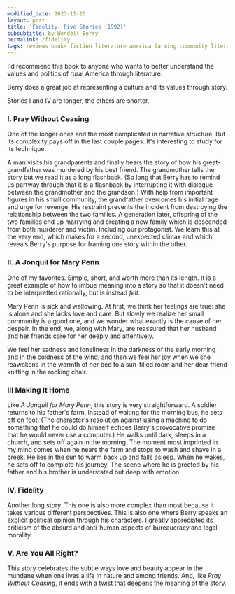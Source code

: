 ```yaml
---
modified_date: 2023-11-26
layout: post
title: 'Fidelity: Five Stories (1992)'
subsubtitle: by Wendell Berry
permalink: /fidelity
tags: reviews books fiction literature america farming community literature
---
```


I'd recommend this book to anyone who wants to better understand the values and politics of rural America through literature.
<!--more-->
Berry does a great job at representing a culture and its values through story.

Stories I and IV are longer, the others are shorter.

### I. Pray Without Ceasing

One of the longer ones and the most complicated in narrative structure.
But its complexity pays off in the last couple pages.
It's interesting to study for its technique.

A man visits his grandparents and finally hears the story of how his great-grandfather was murdered by his best friend.
The grandmother tells the story but we read it as a long flashback.
(So long that Berry has to remind us partway through that it is a flashback by interrupting it with dialogue between the grandmother and the grandson.)
With help from important figures in his small community, the grandfather overcomes his initial rage and urge for revenge.
His restraint prevents the incident from destroying the relationship between the two families.
A generation later, offspring of the two families end up marrying and creating a new family which is descended from both murderer and victim.
Including our protagonist.
We learn this at the very end, which makes for a second, unexpected climax and which reveals Berry's purpose for framing one story within the other.

### II. A Jonquil for Mary Penn

One of my favorites.
Simple, short, and worth more than its length.
It is a great example of how to imbue meaning into a story so that it doesn't need to be interpretted rationally, but is instead _felt_.

Mary Penn is sick and wallowing.
At first, we think her feelings are true: she is alone and she lacks love and care.
But slowly we realize her small community is a good one, and we wonder what exactly is the cause of her despair.
In the end, we, along with Mary, are reassured that her husband and her friends care for her deeply and attentively.

We feel her sadness and loneliness in the darkness of the early morning and in the coldness of the wind, and then we feel her joy when we she reawakens in the warmth of her bed to a sun-filled room and her dear friend knitting in the rocking chair.

### III Making It Home

Like _A Jonquil for Mary Penn_, this story is very straightforward.
A soldier returns to his father's farm.
Instead of waiting for the morning bus, he sets off on foot.
(The character's resolution against using a machine to do something that he could do himself echoes Berry's provocative promise that he would never use a computer.)
He walks until dark, sleeps in a church, and sets off again in the morning.
The moment most imprinted in my mind comes when he nears the farm and stops to wash and shave in a creek.
He lies in the sun to warm back up and falls asleep.
When he wakes, he sets off to complete his journey.
The scene where he is greeted by his father and his brother is understated but deep with emotion.

### IV. Fidelity

Another long story.
This one is also more complex than most because it takes various different perspectives.
This is also one where Berry speaks an explicit political opinion through his characters.
I greatly appreciated its criticism of the absurd and anti-human aspects of bureaucracy and legal morality.

### V. Are You All Right?

This story celebrates the subtle ways love and beauty appear in the mundane when one lives a life in nature and among friends.
And, like _Pray Without Ceasing_, it ends with a twist that deepens the meaning of the story.